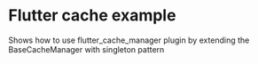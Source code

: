 # Flutter cache example

Shows how to use flutter_cache_manager plugin by extending the BaseCacheManager with singleton pattern

